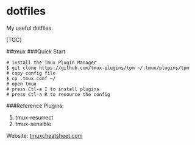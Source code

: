 # dotfiles
My useful dotfiles.

[TOC]

##tmux
###Quick Start
```
# install the Tmux Plugin Manager
$ git clone https://github.com/tmux-plugins/tpm ~/.tmux/plugins/tpm
# copy config file 
$ cp .tmux.conf ~/
# open tmux
# press Ctl-a I to install plugins
# press Ctl-a R to resource the config
```
###Reference
Plugins:
1. tmux-resurrect
2. tmux-sensible

Website:
[tmuxcheatsheet.com](https://tmuxcheatsheet.com)

